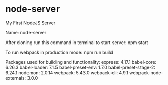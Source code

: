 # node-server
My First NodeJS Server

Name: node-server

After cloning run this command in terminal to start server: npm start

To run webpack in production mode: npm run build

Packages used for building and functionality:
    express: 4.17.1
    babel-core: 6.26.3
    babel-loader: 7.1.5
    babel-preset-env: 1.7.0
    babel-preset-stage-2: 6.24.1
    nodemon: 2.0.14
    webpack: 5.43.0
    webpack-cli: 4.9.1
    webpack-node-externals: 3.0.0
